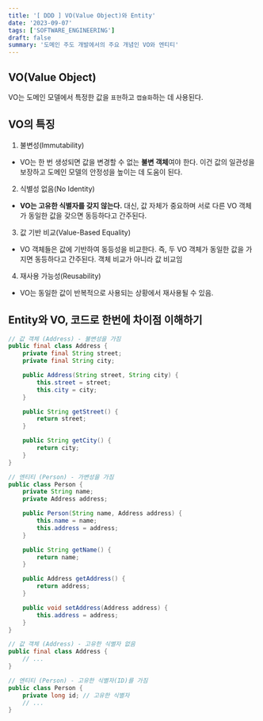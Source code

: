 ```yaml
---
title: '[ DDD ] VO(Value Object)와 Entity'
date: '2023-09-07'
tags: ['SOFTWARE_ENGINEERING']
draft: false
summary: '도메인 주도 개발에서의 주요 개념인 VO와 엔티티'
---
```


## VO(Value Object)

VO는 도메인 모델에서 특정한 값을 `표현`하고 `캡슐화`하는 데 사용된다.

## VO의 특징

1. 불변성(Immutability)

- VO는 한 번 생성되면 값을 변경할 수 없는 **불변 객체**여야 한다. 이건 값의 일관성을 보장하고 도메인 모델의 안정성을 높이는 데 도움이 된다.

2. 식별성 없음(No Identity)

- **VO는 고유한 식별자를 갖지 않는다.** 대신, 값 자체가 중요하며 서로 다른 VO 객체가 동일한 값을 갖으면 동등하다고 간주된다.

3. 값 기반 비교(Value-Based Equality)

- VO 객체들은 값에 기반하여 동등성을 비교한다. 즉, 두 VO 객체가 동일한 값을 가지면 동등하다고 간주된다. 객체 비교가 아니라 값 비교임

4. 재사용 가능성(Reusability)

- VO는 동일한 값이 반복적으로 사용되는 상황에서 재사용될 수 있음.

## Entity와 VO, 코드로 한번에 차이점 이해하기

```java
// 값 객체 (Address) - 불변성을 가짐
public final class Address {
    private final String street;
    private final String city;

    public Address(String street, String city) {
        this.street = street;
        this.city = city;
    }

    public String getStreet() {
        return street;
    }

    public String getCity() {
        return city;
    }
}

// 엔티티 (Person) - 가변성을 가짐
public class Person {
    private String name;
    private Address address;

    public Person(String name, Address address) {
        this.name = name;
        this.address = address;
    }

    public String getName() {
        return name;
    }

    public Address getAddress() {
        return address;
    }

    public void setAddress(Address address) {
        this.address = address;
    }
}
```

```java
// 값 객체 (Address) - 고유한 식별자 없음
public final class Address {
    // ...
}

// 엔티티 (Person) - 고유한 식별자(ID)를 가짐
public class Person {
    private long id; // 고유한 식별자
    // ...
}
```
